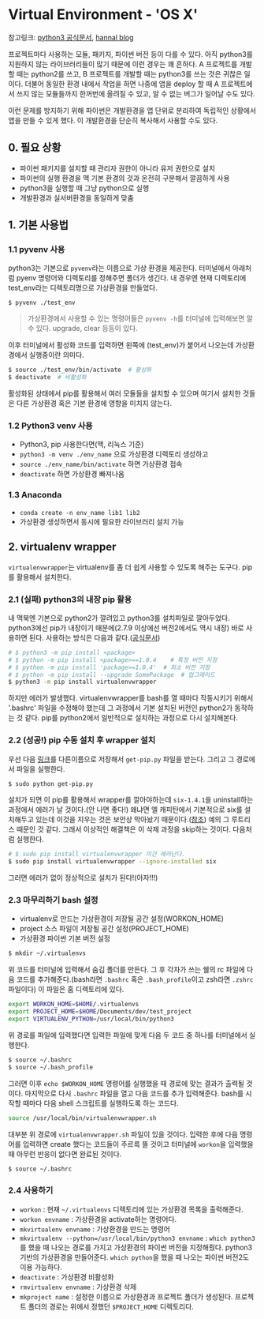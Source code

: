 # Virtual Environment - 'OS X'

참고링크: [python3 공식문서](https://docs.python.org/3/library/venv.html), [hannal blog](http://blog.hannal.com/2014/8/start_with_django_webframework_02/)

프로젝트마다 사용하는 모듈, 패키지, 파이썬 버전 등이 다를 수 있다. 아직 python3를 지원하지 않는 라이브러리들이 많기 때문에 이런 경우는 꽤 흔하다. A 프로젝트를 개발할 때는 python2를 쓰고, B 프로젝트를 개발할 때는 python3를 쓰는 것은 귀찮은 일이다. 더불어 동일한 환경 내에서 작업을 하면 나중에 앱을 deploy 할 때 A 프로젝트에서 쓰지 않는 모듈들까지 한꺼번에 올려질 수 있고, 알 수 없는 버그가 일어날 수도 있다.

이런 문제를 방지하기 위해 파이썬은 개발환경을 앱 단위로 분리하여 독립적인 상황에서 앱을 만들 수 있게 했다. 이 개발환경을 단순히 복사해서 사용할 수도 있다.

## 0. 필요 상황

- 파이썬 패키지를 설치할 때 관리자 권한이 아니라 유저 권한으로 설치
- 파이썬의 실행 환경을 맥 기본 환경의 것과 온전히 구분해서 깔끔하게 사용
- python3을 실행할 때 그냥 python으로 실행
- 개발환경과 실서버환경을 동일하게 맞춤

## 1. 기본 사용법

### 1.1 pyvenv 사용

python3는 기본으로 `pyvenv`라는 이름으로 가상 환경을 제공한다. 터미널에서 아래처럼 pyenv 명령어와 디렉토리를 정해주면 폴더가 생긴다. 내 경우엔 현재 디렉토리에 test_env라는 디렉토리명으로 가상환경을 만들었다.

```
$ pyvenv ./test_env
```

> 가상환경에서 사용할 수 있는 명령어들은 `pyvenv -h`를 터미널에 입력해보면 알 수 있다. upgrade, clear 등등이 있다.

이후 터미널에서 활성화 코드를 입력하면 왼쪽에 (test_env)가 붙어서 나오는데 가상환경에서 실행중이란 의미다.

```bash
$ source ./test_env/bin/activate  # 활성화
$ deactivate  # 비활성화
```

활성화된 상태에서 pip를 활용해서 여러 모듈들을 설치할 수 있으며 여기서 설치한 것들은 다른 가상환경 혹은 기본 환경에 영향을 미치지 않는다.

### 1.2 Python3 venv 사용

- Python3, pip 사용한다면(맥, 리눅스 기준)
- `python3 -m venv ./env_name` 으로 가상환경 디렉토리 생성하고
- `source ./env_name/bin/activate` 하면 가상환경 접속
- `deactivate` 하면 가상환경 빠져나옴

### 1.3 Anaconda

- `conda create -n env_name lib1 lib2`
- 가상환경 생성하면서 동시에 필요한 라이브러리 설치 가능

## 2. virtualenv wrapper

`virtualenvwrapper`는 virtualenv를 좀 더 쉽게 사용할 수 있도록 해주는 도구다. pip를 활용해서 설치한다.

### 2.1 (실패) python3의 내장 pip 활용

내 맥북엔 기본으로 python2가 깔려있고 python3를 설치파일로 깔아두었다. python3에선 pip가 내장이기 때문에(2.7.9 이상에선 버전2에서도 역시 내장) 바로 사용하면 된다. 사용하는 방식은 다음과 같다.([공식문서](https://docs.python.org/3/installing/))

```bash
# $ python3 -m pip install <package>
# $ python -m pip install <package>==1.0.4    # 특정 버전 지정
# $ python -m pip install 'package>=1.0.4'  # 최소 버전 지정
# $ python -m pip install --upgrade SomePackage  # 업그레이드
$ python3 -m pip install virtualenvwrapper
```

하지만 에러가 발생했다. virtualenvwrapper를 bash를 열 때마다 작동시키기 위해서 '.bashrc' 파일을 수정해야 했는데 그 과정에서 기본 설치된 버전인 python2가 동작하는 것 같다. pip를 python2에서 일반적으로 설치하는 과정으로 다시 설치해본다.

### 2.2 (성공!) pip 수동 설치 후 wrapper 설치

우선 다음 [링크](https://bootstrap.pypa.io/get-pip.py)를 다른이름으로 저장해서 `get-pip.py` 파일을 받는다. 그리고 그 경로에서 파일을 실행한다.

```bash
$ sudo python get-pip.py
```

설치가 되면 이 pip를 활용해서 wrapper를 깔아야하는데 `six-1.4.1`을 uninstall하는 과정에서 에러가 날 것이다.(안 나면 좋다!) 왜냐면 엘 캐피탄에서 기본적으로 six를 설치해두고 있는데 이것을 지우는 것은 보안상 막아놨기 때문이다.([참조](https://github.com/pypa/pip/issues/3165)) 예의 그 루트리스 때문인 것 같다. 그래서 이상적인 해결책은 이 삭제 과정을 skip하는 것이다. 다음처럼 실행한다.

```bash
# $ sudo pip install virtualenvwrapper 이건 에러난다.
$ sudo pip install virtualenvwrapper --ignore-installed six
```

그러면 에러가 없이 정상적으로 설치가 된다!(아자!!!)

### 2.3 마무리하기 bash 설정

- virtualenv로 만드는 가상환경이 저장될 공간 설정(WORKON_HOME)
- project 소스 파일이 저장될 공간 설정(PROJECT_HOME)
- 가상환경 파이썬 기본 버전 설정

```bash
$ mkdir ~/.virtualenvs
```

위 코드를 터미널에 입력해서 숨김 폴더를 만든다. 그 후 각자가 쓰는 쉘의 rc 파일에 다음 코드를 추가해준다.(bash라면 `.bashrc` 혹은 `.bash_profile`이고 zsh라면 `.zshrc` 파일이다) 이 파일은 홈 디렉토리에 있다.

```bash
export WORKON_HOME=$HOME/.virtualenvs
export PROJECT_HOME=$HOME/Documents/dev/test_project
export VIRTUALENV_PYTHON=/usr/local/bin/python3
```

위 경로를 파일에 입력했다면 입력한 파일에 맞게 다음 두 코드 중 하나를 터미널에서 실행한다.

```bash
$ source ~/.bashrc
$ source ~/.bash_profile
```

그러면 이후 `echo $WORKON_HOME` 명령어를 실행했을 때 경로에 맞는 결과가 출력될 것이다. 마지막으로 다시 `.bashrc` 파일을 열고 다음 코드를 추가 입력해준다. bash를 시작할 때마다 다음 shell 스크립트를 실행하도록 하는 코드다.

```bash
source /usr/local/bin/virtualenvwrapper.sh
```

대부분 위 경로에 `virtualenvwrapper.sh` 파일이 있을 것이다. 입력한 후에 다음 명령어를 입력하면 create 했다는 코드들이 주르륵 뜰 것이고 터미널에 `workon`을 입력했을 때 아무런 반응이 없다면 완료된 것이다.

```bash
$ source ~/.bashrc
```

### 2.4 사용하기

- `workon` : 현재 `~/.virtualenvs` 디렉토리에 있는 가상환경 목록을 출력해준다.
- `workon envname` : 가상환경을 activate하는 명령어다.
- `mkvirtualenv envname` : 가상환경을 만드는 명령어
- `mkvirtualenv --python=/usr/local/bin/python3 envname` : `which python3`를 했을 때 나오는 경로를 가지고 가상환경의 파이썬 버전을 지정해줬다. python3 기반의 가상환경을 만들어준다. `which python`을 했을 때 나오는 파이썬 버전2도 이용 가능하다.
- `deactivate` : 가상환경 비활성화
- `rmvirtualenv envname` : 가상환경 삭제
- `mkproject name` : 설정한 이름으로 가상환경과 프로젝트 폴더가 생성된다. 프로젝트 폴더의 경로는 위에서 정했던 `$PROJECT_HOME` 디렉토리다.
